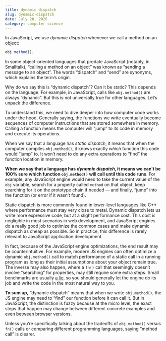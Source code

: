 ```yaml
---
title: dynamic dispatch
slug: dynamic-dispatch
date: July 20, 2020
category: computer science
---
```


In JavaScript, we use *dynamic dispatch* whenever we call a method on an object:

```js
obj.method();
```

In some object-oriented languages that predate JavaScript (notably, in Smalltalk), “calling a method on an object” was known as “sending a message to an object”. The words “dispatch” and “send” are synonyms, which explains the term’s origin.

Why do we say this is “dynamic dispatch”? Can it be static? This depends on the language. For example, in JavaScript, calls like `obj.method()` are always “dynamic”. But this is not universally true for other languages. Let’s unpack the difference.

To understand this, we need to dive deeper into how computer code works under the hood. Generally saying, the functions we write eventually become sequences of computer instructions that are stored somewhere in memory. Calling a function means the computer will “jump” to its code in memory and execute its operations.

When we say that a language has *static dispatch*, it means that when the computer compiles `obj.method()`, it knows exactly *which* function this code would “jump” to. It won’t need to do any extra operations to “find” the function location in memory.

**When we say that a language has *dynamic dispatch*, it means we can’t be 100% sure which function `obj.method()` will call until this code runs**. For example, any JavaScript engine would need to take the current value of the `obj` variable, search for a property called `method` on that object, keep searching for it on the prototype chain if needed — and finally, “jump” into the function (or error if it wasn’t found).

Static dispatch is more commonly found in lower-level languages like C++ where performance must stay very close to metal. Dynamic dispatch lets us write more expressive code, but at a slight performance cost. This cost is negligible in most scenarios in web development, and JavaScript engines do a really good job to optimize the common cases and make dynamic dispatch as cheap as possible. So in practice, this difference is rarely relevant to JavaScript application development.

In fact, because of the JavaScript engine optimizations, the end result may be counterintuitive. For example, modern JS engines can often optimize a dynamic `obj.method()` call to match performance of a static call in a running program as long as their initial assumptions about your object remain true. The inverse may also happen, where a `fn()` call that seemingly doesn’t involve “searching” for properties, may still require some extra steps. Small benchmarks are usually [a lie](https://mrale.ph/blog/2014/12/24/array-length-caching.html), so you should generally let the engine do its job and write the code in the most natural way to you.

**To sum up,** “dynamic dispatch” means that when we write `obj.method()`, the JS engine may need to “find” our function before it can call it. But in JavaScript, the distinction is fuzzy because at the micro level, the exact steps that happen may change between different concrete examples and even between browser versions.

Unless you’re specifically talking about the tradeoffs of `obj.method()` versus `fn()` calls or comparing different programming languages, saying “method call” is clearer.
